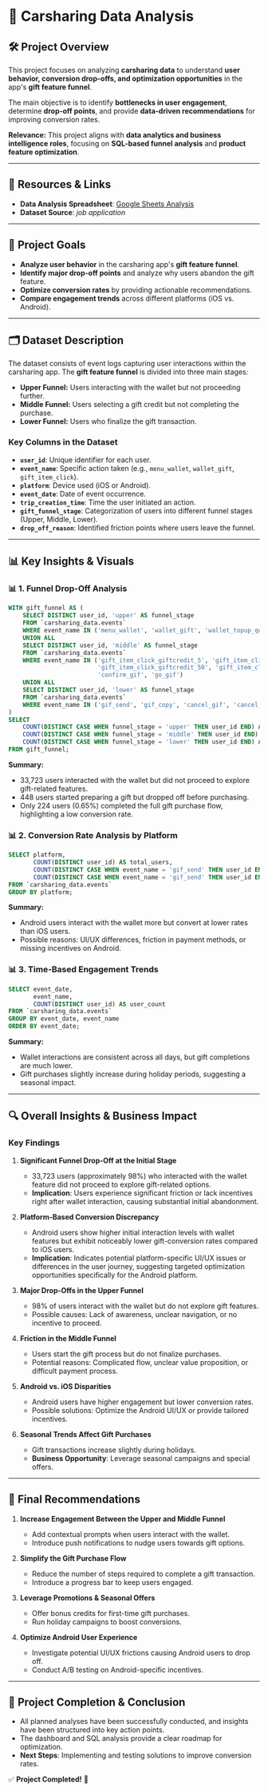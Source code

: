 # 🚗 Carsharing Data Analysis

## 🛠️ Project Overview
This project focuses on analyzing **carsharing data** to understand **user behavior, conversion drop-offs, and optimization opportunities** in the app's **gift feature funnel**.

The main objective is to identify **bottlenecks in user engagement**, determine **drop-off points**, and provide **data-driven recommendations** for improving conversion rates.

**Relevance:** This project aligns with **data analytics and business intelligence roles**, focusing on **SQL-based funnel analysis** and **product feature optimization**.

---

## 🔗 Resources & Links
- **Data Analysis Spreadsheet**: [Google Sheets Analysis](https://docs.google.com/spreadsheets/d/1kPZxDZUGiDiQgoO3KhurtColzXymR7yPoahz9vECokg/edit?usp=sharing)
- **Dataset Source**: *job application*

---

## 🎯 Project Goals
- **Analyze user behavior** in the carsharing app's **gift feature funnel**.
- **Identify major drop-off points** and analyze why users abandon the gift feature.
- **Optimize conversion rates** by providing actionable recommendations.
- **Compare engagement trends** across different platforms (iOS vs. Android).

---

## 🗂️ Dataset Description
The dataset consists of event logs capturing user interactions within the carsharing app. The **gift feature funnel** is divided into three main stages:

- **Upper Funnel:** Users interacting with the wallet but not proceeding further.
- **Middle Funnel:** Users selecting a gift credit but not completing the purchase.
- **Lower Funnel:** Users who finalize the gift transaction.

### **Key Columns in the Dataset**
- **`user_id`**: Unique identifier for each user.
- **`event_name`**: Specific action taken (e.g., `menu_wallet`, `wallet_gift`, `gift_item_click`).
- **`platform`**: Device used (iOS or Android).
- **`event_date`**: Date of event occurrence.
- **`trip_creation_time`**: Time the user initiated an action.
- **`gift_funnel_stage`**: Categorization of users into different funnel stages (Upper, Middle, Lower).
- **`drop_off_reason`**: Identified friction points where users leave the funnel.

---

## 📊 Key Insights & Visuals

### 📊 **1. Funnel Drop-Off Analysis**
```sql
WITH gift_funnel AS ( 
    SELECT DISTINCT user_id, 'upper' AS funnel_stage 
    FROM `carsharing_data.events` 
    WHERE event_name IN ('menu_wallet', 'wallet_gift', 'wallet_topup_quick')
    UNION ALL 
    SELECT DISTINCT user_id, 'middle' AS funnel_stage 
    FROM `carsharing_data.events` 
    WHERE event_name IN ('gift_item_click_giftcredit_5', 'gift_item_click_giftcredit_10',  
                         'gift_item_click_giftcredit_50', 'gift_item_click_giftcredit_100',  
                         'confirm_gif', 'go_gif')
    UNION ALL 
    SELECT DISTINCT user_id, 'lower' AS funnel_stage 
    FROM `carsharing_data.events` 
    WHERE event_name IN ('gif_send', 'gif_copy', 'cancel_gif', 'cancel_go_gif') 
) 
SELECT 
    COUNT(DISTINCT CASE WHEN funnel_stage = 'upper' THEN user_id END) AS upper_funnel_users, 
    COUNT(DISTINCT CASE WHEN funnel_stage = 'middle' THEN user_id END) AS middle_funnel_users, 
    COUNT(DISTINCT CASE WHEN funnel_stage = 'lower' THEN user_id END) AS lower_funnel_users
FROM gift_funnel;
```
**Summary:**
- 33,723 users interacted with the wallet but did not proceed to explore gift-related features.
- 448 users started preparing a gift but dropped off before purchasing.
- Only 224 users (0.65%) completed the full gift purchase flow, highlighting a low conversion rate.

### 📊 **2. Conversion Rate Analysis by Platform**
```sql
SELECT platform, 
       COUNT(DISTINCT user_id) AS total_users, 
       COUNT(DISTINCT CASE WHEN event_name = 'gif_send' THEN user_id END) AS completed_gift_users, 
       COUNT(DISTINCT CASE WHEN event_name = 'gif_send' THEN user_id END) / COUNT(DISTINCT user_id) * 100 AS conversion_rate
FROM `carsharing_data.events` 
GROUP BY platform;
```
**Summary:**
- Android users interact with the wallet more but convert at lower rates than iOS users.
- Possible reasons: UI/UX differences, friction in payment methods, or missing incentives on Android.

### 📊 **3. Time-Based Engagement Trends**
```sql
SELECT event_date, 
       event_name, 
       COUNT(DISTINCT user_id) AS user_count 
FROM `carsharing_data.events` 
GROUP BY event_date, event_name 
ORDER BY event_date;
```
**Summary:**
- Wallet interactions are consistent across all days, but gift completions are much lower.
- Gift purchases slightly increase during holiday periods, suggesting a seasonal impact.

---

## 🔍 Overall Insights & Business Impact
### **Key Findings**
1. **Significant Funnel Drop-Off at the Initial Stage**
   - 33,723 users (approximately 98%) who interacted with the wallet feature did not proceed to explore gift-related options.
   - **Implication**: Users experience significant friction or lack incentives right after wallet interaction, causing substantial initial abandonment.

2. **Platform-Based Conversion Discrepancy**
   - Android users show higher initial interaction levels with wallet features but exhibit noticeably lower gift-conversion rates compared to iOS users.
   - **Implication**: Indicates potential platform-specific UI/UX issues or differences in the user journey, suggesting targeted optimization opportunities specifically for the Android platform.

3. **Major Drop-Offs in the Upper Funnel**
   - 98% of users interact with the wallet but do not explore gift features.
   - Possible causes: Lack of awareness, unclear navigation, or no incentive to proceed.

4. **Friction in the Middle Funnel**
   - Users start the gift process but do not finalize purchases.
   - Potential reasons: Complicated flow, unclear value proposition, or difficult payment process.

5. **Android vs. iOS Disparities**
   - Android users have higher engagement but lower conversion rates.
   - Possible solutions: Optimize the Android UI/UX or provide tailored incentives.

6. **Seasonal Trends Affect Gift Purchases**
   - Gift transactions increase slightly during holidays.
   - **Business Opportunity**: Leverage seasonal campaigns and special offers.

---

## 📌 Final Recommendations
1. **Increase Engagement Between the Upper and Middle Funnel**
   - Add contextual prompts when users interact with the wallet.
   - Introduce push notifications to nudge users towards gift options.

2. **Simplify the Gift Purchase Flow**
   - Reduce the number of steps required to complete a gift transaction.
   - Introduce a progress bar to keep users engaged.

3. **Leverage Promotions & Seasonal Offers**
   - Offer bonus credits for first-time gift purchases.
   - Run holiday campaigns to boost conversions.

4. **Optimize Android User Experience**
   - Investigate potential UI/UX frictions causing Android users to drop off.
   - Conduct A/B testing on Android-specific incentives.

---

## 🚀 Project Completion & Conclusion
- All planned analyses have been successfully conducted, and insights have been structured into key action points.
- The dashboard and SQL analysis provide a clear roadmap for optimization.
- **Next Steps**: Implementing and testing solutions to improve conversion rates.

✅ **Project Completed!** 🚀
